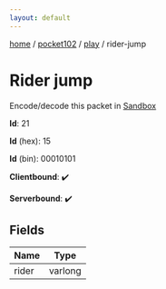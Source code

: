 ```yaml
---
layout: default
---
```


[home](/)  /  [pocket102](/protocol/pocket102)  /  [play](/protocol/pocket102/play)  /  rider-jump

# Rider jump

Encode/decode this packet in [Sandbox](../../../sandbox/pocket102#play.rider_jump)

**Id**: 21

**Id** (hex): 15

**Id** (bin): 00010101

**Clientbound**: ✔️

**Serverbound**: ✔️

## Fields

Name | Type
---|---
rider | varlong
